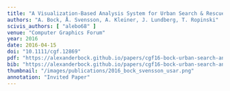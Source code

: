```yaml
---
title: "A Visualization-Based Analysis System for Urban Search & Rescue Mission Planning Support"
authors: "A. Bock, Å. Svensson, A. Kleiner, J. Lundberg, T. Ropinski"
scivis_authors: [ "alebo68" ]
venue: "Computer Graphics Forum"
year: 2016
date: 2016-04-15
doi: "10.1111/cgf.12869"
pdf: "https://alexanderbock.github.io/papers/cgf16-bock-urban-search-and-rescue.pdf"
bib: "https://alexanderbock.github.io/papers/cgf16-bock-urban-search-and-rescue.bib"
thumbnail: "/images/publications/2016_bock_svensson_usar.png"
annotation: "Invited Paper"
---
```


